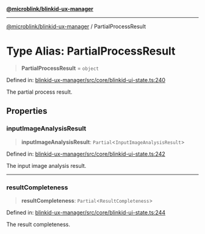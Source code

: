 [**@microblink/blinkid-ux-manager**](../README.md)

---

[@microblink/blinkid-ux-manager](../README.md) / PartialProcessResult

# Type Alias: PartialProcessResult

> **PartialProcessResult** = `object`

Defined in: [blinkid-ux-manager/src/core/blinkid-ui-state.ts:240](https://github.com/BlinkID/blinkid-web/blob/main/packages/blinkid-ux-manager/src/core/blinkid-ui-state.ts)

The partial process result.

## Properties

### inputImageAnalysisResult

> **inputImageAnalysisResult**: `Partial`\<`InputImageAnalysisResult`\>

Defined in: [blinkid-ux-manager/src/core/blinkid-ui-state.ts:242](https://github.com/BlinkID/blinkid-web/blob/main/packages/blinkid-ux-manager/src/core/blinkid-ui-state.ts)

The input image analysis result.

---

### resultCompleteness

> **resultCompleteness**: `Partial`\<`ResultCompleteness`\>

Defined in: [blinkid-ux-manager/src/core/blinkid-ui-state.ts:244](https://github.com/BlinkID/blinkid-web/blob/main/packages/blinkid-ux-manager/src/core/blinkid-ui-state.ts)

The result completeness.

